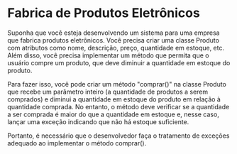 # Fabrica de Produtos Eletrônicos

Suponha que você esteja desenvolvendo um sistema para uma empresa que fabrica produtos eletrônicos. Você precisa criar uma classe Produto com atributos como nome, descrição, preço, quantidade em estoque, etc. Além disso, você precisa implementar um método que permita que o usuário compre um produto, que deve diminuir a quantidade em estoque do produto.

Para fazer isso, você pode criar um método "comprar()" na classe Produto que recebe um parâmetro inteiro (a quantidade de produtos a serem comprados) e diminui a quantidade em estoque do produto em relação à quantidade comprada. No entanto, o método deve verificar se a quantidade a ser comprada é maior do que a quantidade em estoque e, nesse caso, lançar uma exceção indicando que não há estoque suficiente.

Portanto, é necessário que o desenvolvedor faça o tratamento de exceções adequado ao implementar o método comprar().
